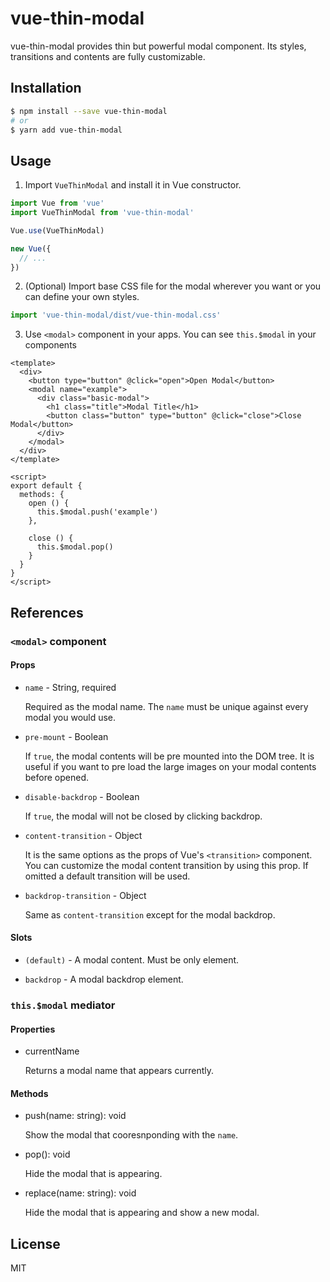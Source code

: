 # vue-thin-modal

vue-thin-modal provides thin but powerful modal component. Its styles, transitions and contents are fully customizable.

## Installation

```bash
$ npm install --save vue-thin-modal
# or
$ yarn add vue-thin-modal
```

## Usage

1. Import `VueThinModal` and install it in Vue constructor.

  ```js
  import Vue from 'vue'
  import VueThinModal from 'vue-thin-modal'

  Vue.use(VueThinModal)

  new Vue({
    // ...
  })
  ```

2. (Optional) Import base CSS file for the modal wherever you want or you can define your own styles.

  ```js
  import 'vue-thin-modal/dist/vue-thin-modal.css'
  ```

3. Use `<modal>` component in your apps. You can see `this.$modal` in your components

  ```vue
  <template>
    <div>
      <button type="button" @click="open">Open Modal</button>
      <modal name="example">
        <div class="basic-modal">
          <h1 class="title">Modal Title</h1>
          <button class="button" type="button" @click="close">Close Modal</button>
        </div>
      </modal>
    </div>
  </template>

  <script>
  export default {
    methods: {
      open () {
        this.$modal.push('example')
      },

      close () {
        this.$modal.pop()
      }
    }
  }
  </script>
  ```

## References

### `<modal>` component

#### Props

* `name` - String, required

  Required as the modal name. The `name` must be unique against every modal you would use.

* `pre-mount` - Boolean

  If `true`, the modal contents will be pre mounted into the DOM tree. It is useful if you want to pre load the large images on your modal contents before opened.

* `disable-backdrop` - Boolean

  If `true`, the modal will not be closed by clicking backdrop.

* `content-transition` - Object

  It is the same options as the props of Vue's `<transition>` component. You can customize the modal content transition by using this prop. If omitted a default transition will be used.

* `backdrop-transition` - Object

  Same as `content-transition` except for the modal backdrop.

#### Slots

* `(default)` - A modal content. Must be only element.

* `backdrop` - A modal backdrop element.

### `this.$modal` mediator

#### Properties

* currentName

  Returns a modal name that appears currently.

#### Methods

* push(name: string): void

  Show the modal that cooresnponding with the `name`.

* pop(): void

  Hide the modal that is appearing.

* replace(name: string): void

  Hide the modal that is appearing and show a new modal.

## License

MIT
